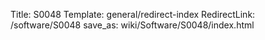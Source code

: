 Title: S0048
Template: general/redirect-index
RedirectLink: /software/S0048
save_as: wiki/Software/S0048/index.html